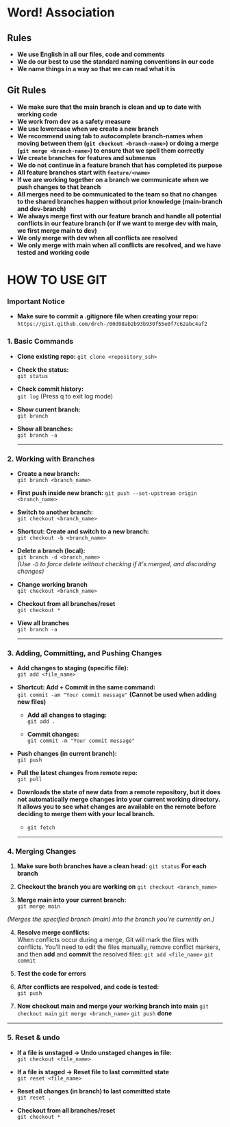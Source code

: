 # Word! Association

## Rules
- **We use English in all our files, code and comments**
- **We do our best to use the standard naming conventions in our code**
- **We name things in a way so that we can read what it is**

## Git Rules
- **We make sure that the main branch is clean and up to date with working code**
- **We work from dev as a safety measure**
- **We use lowercase when we create a new branch**
- **We recommend using tab to autocomplete branch-names when moving between them (`git checkout <branch-name>`) or doing a merge (`git merge <branch-name>`) to ensure that we spell them correctly**
- **We create branches for features and submenus**
- **We do not continue in a feature branch that has completed its purpose**
- **All feature branches start with `feature/<name>`**
- **If we are working together on a branch we communicate when we push changes to that branch**
- **All merges need to be communicated to the team so that no changes to the shared branches happen without prior knowledge (main-branch and dev-branch)**
- **We always merge first with our feature branch and handle all potential conflicts in our feature branch (or if we want to merge dev with main, we first merge main to dev)**
- **We only merge with dev when all conflicts are resolved**
- **We only merge with main when all conflicts are resolved, and we have tested and working code**


# HOW TO USE GIT

### Important Notice
- **Make sure to commit a .gitignore file when creating your repo:**  
  `https://gist.github.com/drch-/00d98ab2b93b930f55e0f7c62abc4af2`

### 1. Basic Commands
- **Clone existing repo:**
  `git clone <repository_ssh>`

- **Check the status:**  
  `git status`

- **Check commit history:**  
  `git log` (Press q to exit log mode)

- **Show current branch:**  
  `git branch`

- **Show all branches:**  
  `git branch -a`

  ---

### 2. Working with Branches
- **Create a new branch:**  
  `git branch <branch_name>`

- **First push inside new branch:**
  `git push --set-upstream origin <branch_name>`

- **Switch to another branch:**  
  `git checkout <branch_name>`

- **Shortcut: Create and switch to a new branch:**  
  `git checkout -b <branch_name>`

- **Delete a branch (local):**  
  `git branch -d <branch_name>`  
  *(Use `-D` to force delete without checking if it's merged, and discarding changes)*

- **Change working branch**  
  `git checkout <branch_name>`

- **Checkout from all branches/reset**  
  `git checkout *`

- **View all branches**  
  `git branch -a`

  ---

### 3. Adding, Committing, and Pushing Changes
- **Add changes to staging (specific file):**  
  `git add <file_name>`

- **Shortcut: Add + Commit in the same command:**  
  `git commit -am "Your commit message"`
  **(Cannot be used when adding new files)**

    - **Add all changes to staging:**  
      `git add .`

    - **Commit changes:**  
      `git commit -m "Your commit message"`

- **Push changes (in current branch):**  
  `git push`

- **Pull the latest changes from remote repo:**  
  `git pull`

- **Downloads the state of new data from a remote repository, but it **does not automatically merge** changes into your current working directory. It allows you to see what changes are available on the remote before deciding to merge them with your local branch.**
    - `git fetch`

  ---

### 4. Merging Changes

1. **Make sure both branches have a clean head:**
   `git status`
   **For each branch**

2. **Checkout the branch you are working on**
   `git checkout <branch_name>`

3. **Merge main into your current branch:**  
   `git merge main`

*(Merges the specified branch (main) into the branch you're currently on.)*

4. **Resolve merge conflicts:**  
   When conflicts occur during a merge, Git will mark the files with conflicts. You’ll need to edit the files manually, remove conflict markers, and then **add** and **commit** the resolved files:
   `git add <file_name>`
   `git commit`

5. **Test the code for errors**

6. **After conflicts are respolved, and code is tested:**  
   `git push`

7. **Now checkout main and merge your working branch into main**
   `git checkout main`
   `git merge <branch_name>`
   `git push`
   **done**

  ---

### 5. Reset & undo
- **If a file is unstaged -> Undo unstaged changes in file:**  
  `git checkout <file_name>`

- **If a file is staged -> Reset file to last committed state**  
  `git reset <file_name>`

- **Reset all changes (in branch) to last committed state**  
  `git reset .`

- **Checkout from all branches/reset**  
  `git checkout *`
  

